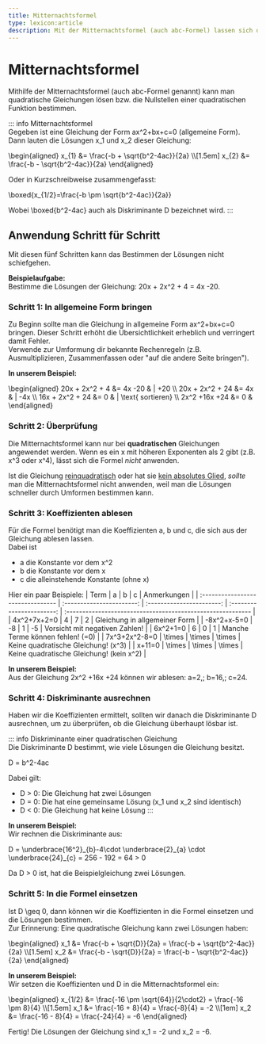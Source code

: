 ```yaml
---
title: Mitternachtsformel
type: lexicon:article
description: Mit der Mitternachtsformel (auch abc-Formel) lassen sich die Lösungen einer quadratischen Gleichung ermitteln.
---
```


# Mitternachtsformel

Mithilfe der Mitternachtsformel (auch abc-Formel genannt) kann man quadratische Gleichungen lösen bzw.
die Nullstellen einer quadratischen Funktion bestimmen.

::: info Mitternachtsformel  
Gegeben ist eine Gleichung der Form <lx-math>ax^2+bx+c=0</lx-math> (allgemeine Form).  
Dann lauten die Lösungen <lx-math>x_1</lx-math> und <lx-math>x_2</lx-math> dieser Gleichung:

<lx-math block>
\begin{aligned}  
  x_{1} &= \frac{-b + \sqrt{b^2-4ac}}{2a} \\[1.5em]  
  x_{2} &= \frac{-b - \sqrt{b^2-4ac}}{2a}  
\end{aligned}  
</lx-math>

Oder in Kurzschreibweise zusammengefasst:

<lx-math block>
\boxed{x_{1/2}=\frac{-b \pm \sqrt{b^2-4ac}}{2a}}
</lx-math>

Wobei <lx-math>\boxed{b^2-4ac}</lx-math> auch als Diskriminante <lx-math>D</lx-math> bezeichnet wird.
:::

## Anwendung Schritt für Schritt
Mit diesen fünf Schritten kann das Bestimmen der Lösungen nicht schiefgehen.

**Beispielaufgabe:**  
Bestimme die Lösungen der Gleichung: <lx-math>20x + 2x^2 + 4 = 4x -20</lx-math>.

### Schritt 1: In allgemeine Form bringen
Zu Beginn sollte man die Gleichung in allgemeine Form <lx-math>ax^2+bx+c=0</lx-math> bringen. Dieser Schritt erhöht die 
Übersichtlichkeit erheblich und verringert damit Fehler.  
Verwende zur Umformung dir bekannte Rechenregeln (z.B. Ausmultiplizieren, Zusammenfassen oder "auf die andere Seite bringen").

**In unserem Beispiel:**

<lx-math block>
\begin{aligned}  
  20x + 2x^2 + 4   &= 4x -20   & | +20 \\  
  20x + 2x^2 + 24  &= 4x       & | -4x \\  
  16x + 2x^2 + 24  &= 0        & | \text{ sortieren} \\  
  2x^2 +16x +24    &= 0        &  
\end{aligned}  
</lx-math>

### Schritt 2: Überprüfung
Die Mitternachtsformel kann nur bei **quadratischen** Gleichungen angewendet werden. Wenn es ein <lx-math>x</lx-math> mit höheren
Exponenten als 2 gibt (z.B. <lx-math>x^3</lx-math> oder <lx-math>x^4</lx-math>), lässt sich die Formel _nicht_ anwenden.

Ist die Gleichung [reinquadratisch](-grundlagen) oder hat sie [kein absolutes Glied](-grundlagen), _sollte_ man die
Mitternachtsformel nicht anwenden, weil man die Lösungen schneller durch Umformen bestimmen kann.

### Schritt 3: Koeffizienten ablesen
Für die Formel benötigt man die Koeffizienten <lx-math>a</lx-math>, <lx-math>b</lx-math> und <lx-math>c</lx-math>, die sich aus der Gleichung ablesen lassen.  
Dabei ist
  - <lx-math>a</lx-math> die Konstante vor dem <lx-math>x^2</lx-math>
  - <lx-math>b</lx-math> die Konstante vor dem <lx-math>x</lx-math>
  - <lx-math>c</lx-math> die alleinstehende Konstante (ohne <lx-math>x</lx-math>)

Hier ein paar Beispiele:
| Term                              | <lx-math>a</lx-math>      | <lx-math>b</lx-math>      | <lx-math>c</lx-math>      | Anmerkungen                                                 |
| :-------------------------------- | :-----------------------: | :-----------------------: | :-----------------------: | :---------------------------------------------------------- |
| <lx-math>4x^2+7x+2=0</lx-math>    | <lx-math>4</lx-math>      | <lx-math>7</lx-math>      | <lx-math>2</lx-math>      | Gleichung in allgemeiner Form                               |
| <lx-math>-8x^2+x-5=0</lx-math>    | <lx-math>-8</lx-math>     | <lx-math>1</lx-math>      | <lx-math>-5</lx-math>     | Vorsicht mit negativen Zahlen!                              |
| <lx-math>6x^2+1=0</lx-math>       | <lx-math>6</lx-math>      | <lx-math>0</lx-math>      | <lx-math>1</lx-math>      | Manche Terme können fehlen! (<lx-math>=0</lx-math>)         |
| <lx-math>7x^3+2x^2-8=0</lx-math>  | <lx-math>\times</lx-math> | <lx-math>\times</lx-math> | <lx-math>\times</lx-math> | Keine quadratische Gleichung! (<lx-math>x^3</lx-math>)      |
| <lx-math>x+11=0</lx-math>         | <lx-math>\times</lx-math> | <lx-math>\times</lx-math> | <lx-math>\times</lx-math> | Keine quadratische Gleichung! (kein <lx-math>x^2</lx-math>) |

**In unserem Beispiel:**  
Aus der Gleichung <lx-math>2x^2 +16x +24</lx-math> können wir ablesen: <lx-math>a=2,\; b=16,\; c=24</lx-math>.

### Schritt 4: Diskriminante ausrechnen
Haben wir die Koeffizienten ermittelt, sollten wir danach die Diskriminante <lx-math>D</lx-math> ausrechnen, um zu überprüfen, ob
die Gleichung überhaupt lösbar ist.

::: info Diskriminante einer quadratischen Gleichung  
Die Diskriminante <lx-math>D</lx-math> bestimmt, wie viele Lösungen die Gleichung besitzt.

<lx-math block>
D = b^2-4ac
</lx-math>

Dabei gilt:
  - <lx-math>D > 0</lx-math>: Die Gleichung hat zwei Lösungen
  - <lx-math>D = 0</lx-math>: Die hat eine gemeinsame Lösung (<lx-math>x_1</lx-math> und <lx-math>x_2</lx-math> sind identisch)
  - <lx-math>D < 0</lx-math>: Die Gleichung hat keine Lösung
:::

**In unserem Beispiel:**  
Wir rechnen die Diskriminante aus:

<lx-math block>
D = \underbrace{16^2}_{b}-4\cdot \underbrace{2}_{a} \cdot \underbrace{24}_{c} = 256 - 192 = 64 > 0
</lx-math>

Da <lx-math>D > 0</lx-math> ist, hat die Beispielgleichung zwei Lösungen.

### Schritt 5: In die Formel einsetzen  
Ist <lx-math>D \geq 0</lx-math>, dann können wir die Koeffizienten in die Formel einsetzen und die Lösungen bestimmen.  
Zur Erinnerung: Eine quadratische Gleichung kann zwei Lösungen haben:

<lx-math block>
\begin{aligned}  
  x_1 &= \frac{-b + \sqrt{D}}{2a} = \frac{-b + \sqrt{b^2-4ac}}{2a} \\[1.5em]  
  x_2 &= \frac{-b - \sqrt{D}}{2a} = \frac{-b - \sqrt{b^2-4ac}}{2a}  
\end{aligned}  
</lx-math>

**In unserem Beispiel:**  
Wir setzen die Koeffizienten und <lx-math>D</lx-math> in die Mitternachtsformel ein:

<lx-math block>
\begin{aligned}  
  x_{1/2} &= \frac{-16 \pm \sqrt{64}}{2\cdot2} = \frac{-16 \pm 8}{4} \\[1.5em]  
  x_1     &= \frac{-16 + 8}{4} = \frac{-8}{4} = -2 \\[1em]  
  x_2     &= \frac{-16 - 8}{4} = \frac{-24}{4} = -6  
\end{aligned}  
</lx-math>

Fertig! Die Lösungen der Gleichung sind <lx-math>x_1 = -2</lx-math> und <lx-math>x_2 = -6</lx-math>.
